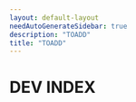 ```yaml
---
layout: default-layout
needAutoGenerateSidebar: true
description: "TOADD"
title: "TOADD"
---
```


# DEV INDEX